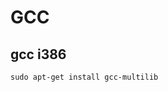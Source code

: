 # GCC

## gcc i386

```
sudo apt-get install gcc-multilib
```
<!--stackedit_data:
eyJoaXN0b3J5IjpbLTQzNDAwOTk3XX0=
-->